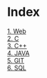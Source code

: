 # Index
[1.  Web](https://github.com/shau-14/Code-Notes/blob/master/C.md) <br>
[2.  C](https://github.com/shad-ct/Code-Notes/tree/main/C) <br>
[3.  C++](https://github.com/shad-ct/Code-Notes/tree/main/C%2B%2B) <br>
[4.  JAVA](https://github.com/shad-ct/Code-Notes/tree/main/JAVA) <br>
[5.  GIT](https://github.com/shad-ct/Code-Notes/tree/main/GIT) <br>
[6.  SQL](https://github.com/shad-ct/Code-Notes/tree/main/SQL) <br>
